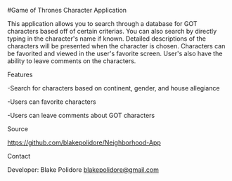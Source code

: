 #Game of Thrones Character Application

This application allows you to search through a database for GOT characters based off of certain criterias. You can also search by directly typing in the character's name if known. Detailed descriptions of the characters will be presented when the character is chosen. Characters can be favorited and viewed in the user's favorite screen. User's also have the ability to leave comments on the characters.

Features

-Search for characters based on continent, gender, and house allegiance

-Users can favorite characters

-Users can leave comments about GOT characters

Source

https://github.com/blakepolidore/Neighborhood-App

Contact

Developer: Blake Polidore blakepolidore@gmail.com